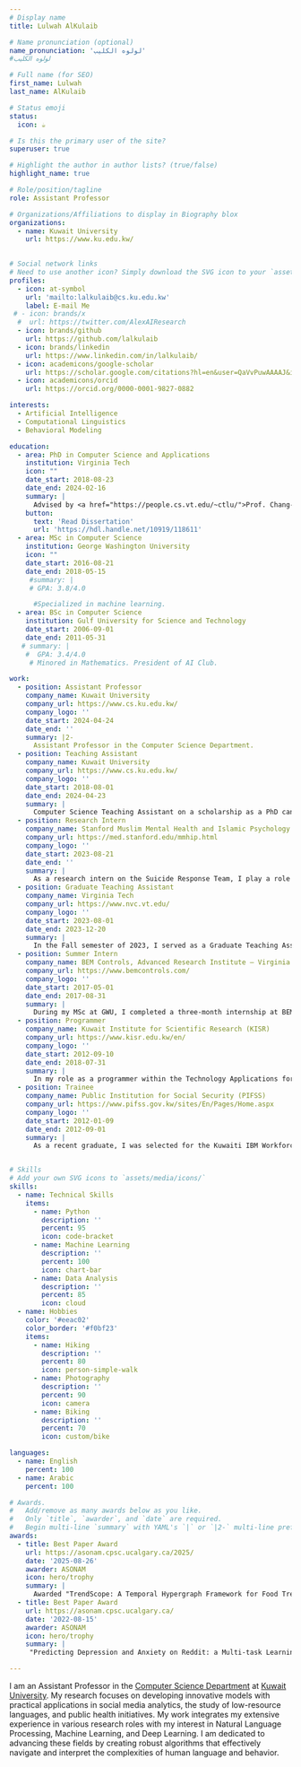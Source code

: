 ```yaml
---
# Display name
title: Lulwah AlKulaib

# Name pronunciation (optional)
name_pronunciation: 'لولوه الكليب'
#لولوه الكليب

# Full name (for SEO)
first_name: Lulwah
last_name: AlKulaib

# Status emoji
status:
  icon: ☕️

# Is this the primary user of the site?
superuser: true

# Highlight the author in author lists? (true/false)
highlight_name: true

# Role/position/tagline
role: Assistant Professor

# Organizations/Affiliations to display in Biography blox
organizations:
  - name: Kuwait University
    url: https://www.ku.edu.kw/
    

# Social network links
# Need to use another icon? Simply download the SVG icon to your `assets/media/icons/` folder.
profiles:
  - icon: at-symbol
    url: 'mailto:lalkulaib@cs.ku.edu.kw'
    label: E-mail Me
 # - icon: brands/x
  #  url: https://twitter.com/AlexAIResearch
  - icon: brands/github
    url: https://github.com/lalkulaib
  - icon: brands/linkedin
    url: https://www.linkedin.com/in/lalkulaib/
  - icon: academicons/google-scholar
    url: https://scholar.google.com/citations?hl=en&user=QaVvPuwAAAAJ&inst=13410158990364976897
  - icon: academicons/orcid
    url: https://orcid.org/0000-0001-9827-0882

interests:
  - Artificial Intelligence
  - Computational Linguistics
  - Behavioral Modeling

education:
  - area: PhD in Computer Science and Applications 
    institution: Virginia Tech
    icon: ""
    date_start: 2018-08-23
    date_end: 2024-02-16
    summary: |
      Advised by <a href="https://people.cs.vt.edu/~ctlu/">Prof. Chang-Tien Lu.</a>
    button:
      text: 'Read Dissertation'
      url: 'https://hdl.handle.net/10919/118611'
  - area: MSc in Computer Science
    institution: George Washington University
    icon: ""
    date_start: 2016-08-21
    date_end: 2018-05-15
     #summary: |
     # GPA: 3.8/4.0

      #Specialized in machine learning.
  - area: BSc in Computer Science
    institution: Gulf University for Science and Technology
    date_start: 2006-09-01
    date_end: 2011-05-31
   # summary: |
    #  GPA: 3.4/4.0
     # Minored in Mathematics. President of AI Club.

work:
  - position: Assistant Professor
    company_name: Kuwait University
    company_url: https://www.cs.ku.edu.kw/
    company_logo: ''
    date_start: 2024-04-24
    date_end: ''
    summary: |2-
      Assistant Professor in the Computer Science Department.
  - position: Teaching Assistant
    company_name: Kuwait University
    company_url: https://www.cs.ku.edu.kw/
    company_logo: ''
    date_start: 2018-08-01
    date_end: 2024-04-23
    summary: |
      Computer Science Teaching Assistant on a scholarship as a PhD candidate at Virginia Tech.
  - position: Research Intern
    company_name: Stanford Muslim Mental Health and Islamic Psychology Lab
    company_url: https://med.stanford.edu/mmhip.html
    company_logo: ''
    date_start: 2023-08-21
    date_end: ''
    summary: |
      As a research intern on the Suicide Response Team, I play a role in performing data analysis for multiple research projects. My responsibilities are centered on extracting insights from complex datasets to support the team's objectives in developing evedince-based conclusions for our research.
  - position: Graduate Teaching Assistant
    company_name: Virginia Tech
    company_url: https://www.nvc.vt.edu/
    company_logo: ''
    date_start: 2023-08-01
    date_end: 2023-12-20
    summary: |
      In the Fall semester of 2023, I served as a Graduate Teaching Assistant for a Web Application Development class, where I provided academic support through dedicated office hours for student inquiries. My responsibilities also included the grading of assignments, ensuring timely and constructive feedback.
  - position: Summer Intern
    company_name: BEM Controls, Advanced Research Institute – Virginia Tech
    company_url: https://www.bemcontrols.com/
    company_logo: ''
    date_start: 2017-05-01
    date_end: 2017-08-31
    summary: |
      During my MSc at GWU, I completed a three-month internship at BEM Controls in Summer 2017, where I developed a cross-platform mobile application for energy management using React Native, compatible with both iOS and Android systems.
  - position: Programmer
    company_name: Kuwait Institute for Scientific Research (KISR)
    company_url: https://www.kisr.edu.kw/en/
    company_logo: ''
    date_start: 2012-09-10
    date_end: 2018-07-31
    summary: |
      In my role as a programmer within the Technology Applications for Special Needs Section, I collaborated with a team to deliver technical support and develop tailored software solutions for individuals with disabilities, including creating Arabic interfaces and integrating specialized hardware. Our work involved thorough research and showcased our results in publications.
  - position: Trainee
    company_name: Public Institution for Social Security (PIFSS)
    company_url: https://www.pifss.gov.kw/sites/En/Pages/Home.aspx
    company_logo: ''
    date_start: 2012-01-09
    date_end: 2012-09-01
    summary: |
      As a recent graduate, I was selected for the Kuwaiti IBM Workforce Development Initiative at the Public Institution for Social Security, where I honed my skills in web and mobile development under the mentorship of IBM professionals and contributed to the development and deployment of the PIFSS mail and document tracking system.


# Skills
# Add your own SVG icons to `assets/media/icons/`
skills:
  - name: Technical Skills
    items:
      - name: Python
        description: ''
        percent: 95
        icon: code-bracket
      - name: Machine Learning
        description: ''
        percent: 100
        icon: chart-bar
      - name: Data Analysis
        description: ''
        percent: 85
        icon: cloud
  - name: Hobbies
    color: '#eeac02'
    color_border: '#f0bf23'
    items:
      - name: Hiking
        description: ''
        percent: 80
        icon: person-simple-walk
      - name: Photography
        description: ''
        percent: 90
        icon: camera
      - name: Biking
        description: ''
        percent: 70
        icon: custom/bike

languages:
  - name: English
    percent: 100
  - name: Arabic
    percent: 100

# Awards.
#   Add/remove as many awards below as you like.
#   Only `title`, `awarder`, and `date` are required.
#   Begin multi-line `summary` with YAML's `|` or `|2-` multi-line prefix and indent 2 spaces below.
awards:
  - title: Best Paper Award
    url: https://asonam.cpsc.ucalgary.ca/2025/
    date: '2025-08-26'
    awarder: ASONAM
    icon: hero/trophy
    summary: |
      Awarded "TrendScope: A Temporal Hypergraph Framework for Food Trend Discovery" as the best paper in the Industrial Track.
  - title: Best Paper Award
    url: https://asonam.cpsc.ucalgary.ca/
    date: '2022-08-15'
    awarder: ASONAM
    icon: hero/trophy
    summary: |
     "Predicting Depression and Anxiety on Reddit: a Multi-task Learning Approach" awarded best paper in the track.

---
```


 I am an Assistant Professor in the [Computer Science Department](https://www.cs.ku.edu.kw/) at [Kuwait University](https://www.ku.edu.kw/). My research focuses on developing innovative models with practical applications in social media analytics, the study of low-resource languages, and public health initiatives. My work integrates my extensive experience in various research roles with my interest in Natural Language Processing, Machine Learning, and Deep Learning. I am dedicated to advancing these fields by creating robust algorithms that effectively navigate and interpret the complexities of human language and behavior.
